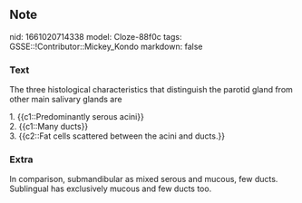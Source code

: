 ## Note
nid: 1661020714338
model: Cloze-88f0c
tags: GSSE::!Contributor::Mickey_Kondo
markdown: false

### Text
The three histological characteristics that distinguish the parotid
gland from other main salivary glands are
<div>
  1. {{c1::Predominantly serous acini}}
</div>
<div>
  2. {{c1::Many ducts}}
</div>
<div>
  3. {{c2::Fat cells scattered between the acini and ducts.}}
</div>

### Extra
In comparison, submandibular as mixed serous and mucous, few ducts. Sublingual has exclusively mucous and few ducts too.
